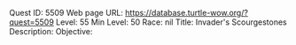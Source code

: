 Quest ID: 5509
Web page URL: https://database.turtle-wow.org/?quest=5509
Level: 55
Min Level: 50
Race: nil
Title: Invader's Scourgestones
Description: 
Objective: 
